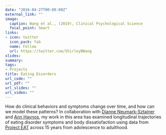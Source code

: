 ```yaml
---
date: "2016-04-27T00:00:00Z"
external_link: ""
image:
  caption: Wang et al., (2019), Clinical Psychological Science
  focal_point: Smart
links:
- icon: twitter
  icon_pack: fab
  name: Follow
  url: https://twitter.com/ShirleyBWang
slides: 
summary: 
tags:
- Projects
title: Eating Disorders
url_code: ""
url_pdf: ""
url_slides: ""
url_video: ""
---
```


How do clinical behaviors and symptoms change over time, and how can we model these patterns? In collaboration with [Dianne Neumark-Sztainer](https://directory.sph.umn.edu/bio/sph-a-z/dianne-neumark-sztainer) and [Ann Haynos](https://www.med.umn.edu/bio/psychiatry/ann-haynos), my work in this area has examined longitudinal trajectories of eating disorder symptoms and body dissatisfaction using data from [Project EAT](http://www.sphresearch.umn.edu/epi/project-eat/) across 15 years from adolescence to adulthood. 